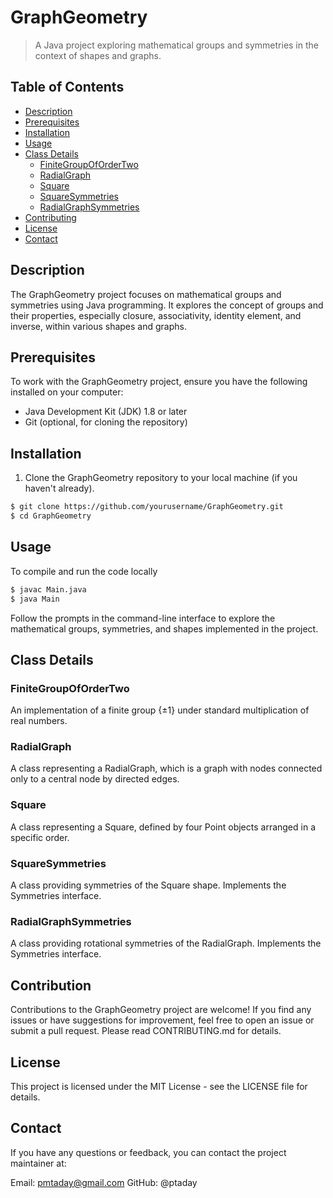 # GraphGeometry

> A Java project exploring mathematical groups and symmetries in the context of shapes and graphs.

## Table of Contents

- [Description](#description)
- [Prerequisites](#prerequisites)
- [Installation](#installation)
- [Usage](#usage)
- [Class Details](#class-details)
  - [FiniteGroupOfOrderTwo](#finitegroupofordertwo)
  - [RadialGraph](#radialgraph)
  - [Square](#square)
  - [SquareSymmetries](#squaresymmetries)
  - [RadialGraphSymmetries](#radialgraphsymmetries)
- [Contributing](#contributing)
- [License](#license)
- [Contact](#contact)

## Description

The GraphGeometry project focuses on mathematical groups and symmetries using Java programming. It explores the concept of groups and their properties, especially closure, associativity, identity element, and inverse, within various shapes and graphs.

## Prerequisites

To work with the GraphGeometry project, ensure you have the following installed on your computer:

- Java Development Kit (JDK) 1.8 or later
- Git (optional, for cloning the repository)

## Installation

1. Clone the GraphGeometry repository to your local machine (if you haven't already).

```bash
$ git clone https://github.com/yourusername/GraphGeometry.git
$ cd GraphGeometry
```

## Usage
 
 To compile and run the code locally

```bash
$ javac Main.java 
$ java Main
```
Follow the prompts in the command-line interface to explore the mathematical groups, symmetries, and shapes implemented in the project.

## Class Details
### FiniteGroupOfOrderTwo
An implementation of a finite group {±1} under standard multiplication of real numbers.

### RadialGraph
A class representing a RadialGraph, which is a graph with nodes connected only to a central node by directed edges.

### Square
A class representing a Square, defined by four Point objects arranged in a specific order.

### SquareSymmetries
A class providing symmetries of the Square shape. Implements the Symmetries interface.

### RadialGraphSymmetries
A class providing rotational symmetries of the RadialGraph. Implements the Symmetries interface.



## Contribution

Contributions to the GraphGeometry project are welcome! If you find any issues or have suggestions for improvement, feel free to open an issue or submit a pull request. Please read CONTRIBUTING.md for details.

## License
This project is licensed under the MIT License - see the LICENSE file for details.

## Contact
If you have any questions or feedback, you can contact the project maintainer at:

Email: pmtaday@gmail.com
GitHub: @ptaday

